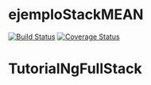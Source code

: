 # ejemploStackMEAN
[![Build Status](https://secure.travis-ci.org/some-username-here/ejemploStackMEAN.png?branch=master)](https://travis-ci.org/some-username-here/ejemploStackMEAN)
[![Coverage Status](https://coveralls.io/repos/some-username-here/ejemploStackMEAN/badge.svg?branch=master)](https://coveralls.io/r/some-username-here/ejemploStackMEAN/?branch=master)
# TutorialNgFullStack
